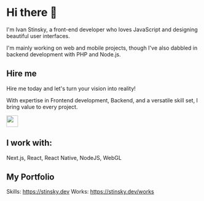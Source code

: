 # Hi there 👋

I'm Ivan Stinsky, a front-end developer who loves JavaScript and designing beautiful user interfaces.

I'm mainly working on web and mobile projects, though I've also dabbled in backend development with PHP and Node.js.

## Hire me

Hire me today and let's turn your vision into reality!

With expertise in Frontend development, Backend, and a versatile skill set, I bring value to every project.

[<img src="https://github.githubassets.com/images/modules/logos_page/GitHub-Mark.png" width="30"/>](https://github.com/)




## I work with:

Next.js, React, React Native, NodeJS, WebGL

## My Portfolio

Skills: https://stinsky.dev
Works: https://stinsky.dev/works
